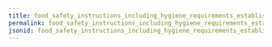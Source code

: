 ```yaml
---
title: food_safety_instructions_including_hygiene_requirements_established_and_communicated_to_staff_workers
permalink: food_safety_instructions_including_hygiene_requirements_established_and_communicated_to_staff_workers.html
jsonid: food_safety_instructions_including_hygiene_requirements_established_and_communicated_to_staff_workers
---
```

